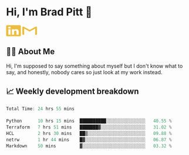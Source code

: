# Hi, I'm Brad Pitt 👋


<a href="https://www.linkedin.com/in/mathias-mauraisin/" target="blank"><img align="center" src="./icons/linkedin.svg" alt="https://www.linkedin.com/in/mathias-mauraisin/" height="30" width="40" /></a>
<a href="mailto:mathias.mauraisin.pro@gmail.com" target="blank"><img align="center" src="./icons/gmail.svg" alt="redrew" height="30" width="40" /></a>




<!-- ![snap](images/Snap_dark.png?raw=true) -->
<!-- ![snap](images/Snap_dark_bg.png?raw=true) -->


<!-- [![My Skills](https://skillicons.dev/icons?i=c,cpp,html,css,js,ts,)](https://skillicons.dev) -->

## 🙋‍♂️&nbsp;About Me

Hi, I'm supposed to say something about myself but I don't know what to say, and honestly, nobody cares so just look at my work instead.

## 📈&nbsp;Weekly development breakdown

<!-- [![mamaurai's 42 stats](https://badge42.vercel.app/api/v2/cl1l4qz93000609l4yixitcl4/stats?cursusId=21&coalitionId=45)](https://github.com/JaeSeoKim/badge42) -->





<!--START_SECTION:waka-->

```rust
Total Time: 24 hrs 55 mins

Python      10 hrs 15 mins  ██████████░░░░░░░░░░░░░░░   40.55 %
Terraform   7 hrs 51 mins   ███████▓░░░░░░░░░░░░░░░░░   31.02 %
HCL         2 hrs 30 mins   ██▒░░░░░░░░░░░░░░░░░░░░░░   09.88 %
netrw       1 hr 44 mins    █▓░░░░░░░░░░░░░░░░░░░░░░░   06.87 %
Markdown    50 mins         ▓░░░░░░░░░░░░░░░░░░░░░░░░   03.32 %
```

<!--END_SECTION:waka-->


